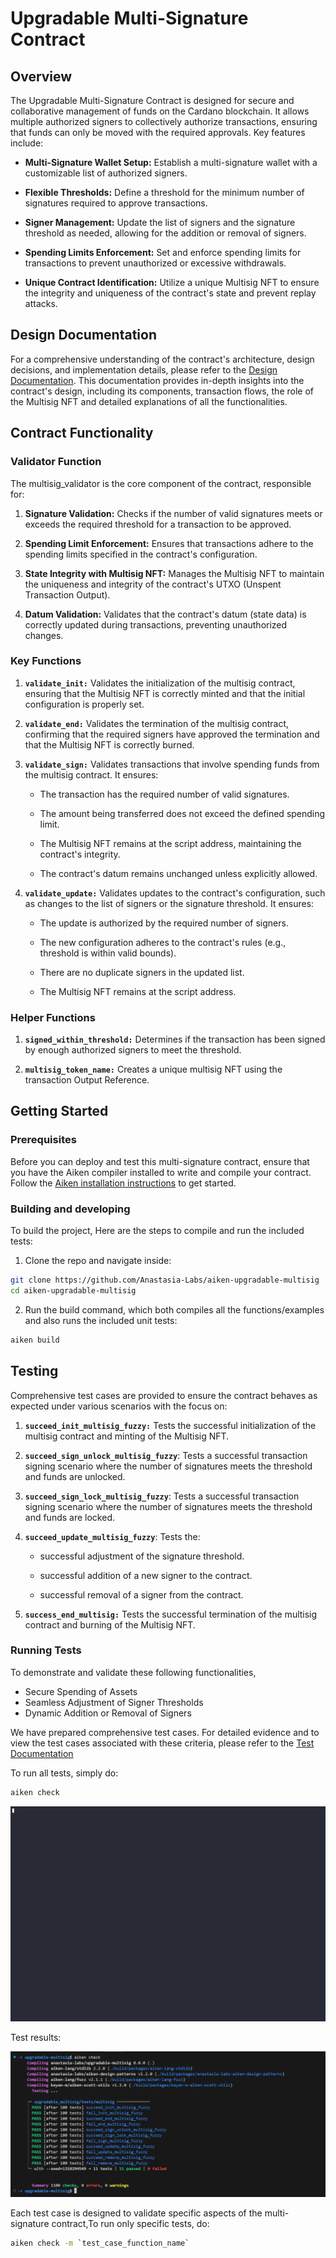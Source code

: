 # Upgradable Multi-Signature Contract

## Overview

The Upgradable Multi-Signature Contract is designed for secure and collaborative management of funds on the Cardano blockchain. It allows multiple authorized signers to collectively authorize transactions, ensuring that funds can only be moved with the required approvals. Key features include:

- **Multi-Signature Wallet Setup:** Establish a multi-signature wallet with a customizable list of authorized signers.

- **Flexible Thresholds:** Define a threshold for the minimum number of signatures required to approve transactions.

- **Signer Management:** Update the list of signers and the signature threshold as needed, allowing for the addition or removal of signers.

- **Spending Limits Enforcement:** Set and enforce spending limits for transactions to prevent unauthorized or excessive withdrawals.

- **Unique Contract Identification:** Utilize a unique Multisig NFT to ensure the integrity and uniqueness of the contract's state and prevent replay attacks.

## Design Documentation

For a comprehensive understanding of the contract's architecture, design
decisions, and implementation details, please refer to the
[Design Documentation](/docs/design-specs/upgradable-multi-sig.pdf). This
documentation provides in-depth insights into the contract's design, including
its components, transaction flows, the role of the Multisig NFT and detailed explanations of all the functionalities.

## Contract Functionality

### Validator Function

The multisig_validator is the core component of the contract, responsible for:

1. **Signature Validation:** Checks if the number of valid signatures meets or exceeds the required threshold for a transaction to be approved.

2. **Spending Limit Enforcement:** Ensures that transactions adhere to the spending limits specified in the contract's configuration.
3. **State Integrity with Multisig NFT:** Manages the Multisig NFT to maintain the uniqueness and integrity of the contract's UTXO (Unspent Transaction Output).
4. **Datum Validation:** Validates that the contract's datum (state data) is correctly updated during transactions, preventing unauthorized changes.

### Key Functions

1. **`validate_init:`** Validates the initialization of the multisig contract, ensuring that the Multisig NFT is correctly minted and that the initial configuration is properly set.

2. **`validate_end:`** Validates the termination of the multisig contract, confirming that the required signers have approved the termination and that the Multisig NFT is correctly burned.

3. **`validate_sign:`** Validates transactions that involve spending funds from the multisig contract. It ensures:

   - The transaction has the required number of valid signatures.

   - The amount being transferred does not exceed the defined spending limit.
   - The Multisig NFT remains at the script address, maintaining the contract's integrity.
   - The contract's datum remains unchanged unless explicitly allowed.

4. **`validate_update:`** Validates updates to the contract's configuration, such as changes to the list of signers or the signature threshold. It ensures:

   - The update is authorized by the required number of signers.

   - The new configuration adheres to the contract's rules (e.g., threshold is within valid bounds).
   - There are no duplicate signers in the updated list.
   - The Multisig NFT remains at the script address.

### Helper Functions

1. **`signed_within_threshold:`** Determines if the transaction has been signed by enough authorized signers to meet the threshold.

2. **`multisig_token_name:`** Creates a unique multisig NFT using the transaction Output Reference.

## Getting Started

### Prerequisites

Before you can deploy and test this multi-signature contract, ensure that you
have the Aiken compiler installed to write and compile your contract. Follow the
[Aiken installation instructions](https://aiken-lang.org/installation-instructions)
to get started.

### Building and developing

To build the project, Here are the steps to compile and run the included tests:

1. Clone the repo and navigate inside:

```bash
git clone https://github.com/Anastasia-Labs/aiken-upgradable-multisig
cd aiken-upgradable-multisig
```

2. Run the build command, which both compiles all the functions/examples and
   also runs the included unit tests:

```sh
aiken build
```

## Testing

Comprehensive test cases are provided to ensure the contract behaves as expected under various scenarios with the focus on:

1. **`succeed_init_multisig_fuzzy:`** Tests the successful initialization of the multisig contract and minting of the Multisig NFT.

2. **`succeed_sign_unlock_multisig_fuzzy`**: Tests a successful transaction signing scenario where the number of signatures meets the threshold and funds are unlocked.
3. **`succeed_sign_lock_multisig_fuzzy`**: Tests a successful transaction signing scenario where the number of signatures meets the threshold and funds are locked.
4. **`succeed_update_multisig_fuzzy`**: Tests the:
   - successful adjustment of the signature threshold.

   - successful addition of a new signer to the contract.
   - successful removal of a signer from the contract.
5. **`success_end_multisig:`** Tests the successful termination of the multisig contract and burning of the Multisig NFT.


### Running Tests

To demonstrate and validate these following functionalities,

- Secure Spending of Assets
- Seamless Adjustment of Signer Thresholds
- Dynamic Addition or Removal of Signers

We have prepared comprehensive test cases. For detailed evidence and to view the
test cases associated with these criteria, please refer to the
[Test Documentation](/TEST-README)

To run all tests, simply do:

```sh
aiken check
```

![aiken-upgradable-multisig.gif](/assets/images/aiken_check.gif)

Test results:

![test_report.png](/docs/images/all-multisig.png)

Each test case is designed to validate specific aspects of the multi-signature
contract,To run only specific tests, do:

```sh
aiken check -m `test_case_function_name`
```
